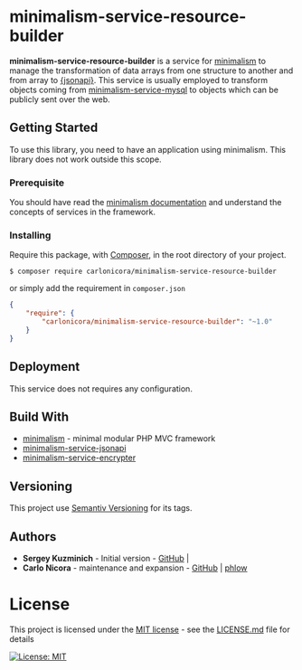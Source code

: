 # minimalism-service-resource-builder

**minimalism-service-resource-builder** is a service for [minimalism](https://github.com/carlonicora/minimalism) to 
manage the transformation of data arrays from one structure to another and from array to 
[{jsonapi}](https://jsonapi.org). This service is usually employed to transform objects coming from 
[minimalism-service-mysql](https://github.com/carlonicora/minimalism-service-mysql) to objects which can be publicly
sent over the web. 

## Getting Started

To use this library, you need to have an application using minimalism. This library does not work outside this scope.

### Prerequisite

You should have read the [minimalism documentation](https://github.com/carlonicora/minimalism/readme.md) and understand
the concepts of services in the framework.

### Installing

Require this package, with [Composer](https://getcomposer.org/), in the root directory of your project.

```
$ composer require carlonicora/minimalism-service-resource-builder
```

or simply add the requirement in `composer.json`

```json
{
    "require": {
        "carlonicora/minimalism-service-resource-builder": "~1.0"
    }
}
```

## Deployment

This service does not requires any configuration.

## Build With

* [minimalism](https://github.com/carlonicora/minimalism) - minimal modular PHP MVC framework
* [minimalism-service-jsonapi](https://github.com/carlonicora/minimalism-service-jsonapi)
* [minimalism-service-encrypter](https://github.com/carlonicora/minimalism-service-encrypter)

## Versioning

This project use [Semantiv Versioning](https://semver.org/) for its tags.

## Authors

* **Sergey Kuzminich** - Initial version - [GitHub](https://github.com/aldoka) |
* **Carlo Nicora** - maintenance and expansion - [GitHub](https://github.com/carlonicora) |
[phlow](https://phlow.com/@carlo)

# License

This project is licensed under the [MIT license](https://opensource.org/licenses/MIT) - see the
[LICENSE.md](LICENSE.md) file for details 

[![License: MIT](https://img.shields.io/badge/License-MIT-yellow.svg)](https://opensource.org/licenses/MIT)